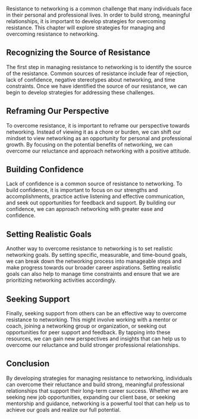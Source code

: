 
Resistance to networking is a common challenge that many individuals face in their personal and professional lives. In order to build strong, meaningful relationships, it is important to develop strategies for overcoming resistance. This chapter will explore strategies for managing and overcoming resistance to networking.

Recognizing the Source of Resistance
------------------------------------

The first step in managing resistance to networking is to identify the source of the resistance. Common sources of resistance include fear of rejection, lack of confidence, negative stereotypes about networking, and time constraints. Once we have identified the source of our resistance, we can begin to develop strategies for addressing these challenges.

Reframing Our Perspective
-------------------------

To overcome resistance, it is important to reframe our perspective towards networking. Instead of viewing it as a chore or burden, we can shift our mindset to view networking as an opportunity for personal and professional growth. By focusing on the potential benefits of networking, we can overcome our reluctance and approach networking with a positive attitude.

Building Confidence
-------------------

Lack of confidence is a common source of resistance to networking. To build confidence, it is important to focus on our strengths and accomplishments, practice active listening and effective communication, and seek out opportunities for feedback and support. By building our confidence, we can approach networking with greater ease and confidence.

Setting Realistic Goals
-----------------------

Another way to overcome resistance to networking is to set realistic networking goals. By setting specific, measurable, and time-bound goals, we can break down the networking process into manageable steps and make progress towards our broader career aspirations. Setting realistic goals can also help to manage time constraints and ensure that we are prioritizing networking activities accordingly.

Seeking Support
---------------

Finally, seeking support from others can be an effective way to overcome resistance to networking. This might involve working with a mentor or coach, joining a networking group or organization, or seeking out opportunities for peer support and feedback. By tapping into these resources, we can gain new perspectives and insights that can help us to overcome our reluctance and build stronger professional relationships.

Conclusion
----------

By developing strategies for managing resistance to networking, individuals can overcome their reluctance and build strong, meaningful professional relationships that support their long-term career success. Whether we are seeking new job opportunities, expanding our client base, or seeking mentorship and guidance, networking is a powerful tool that can help us to achieve our goals and realize our full potential.
